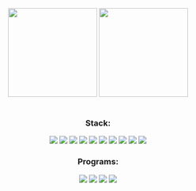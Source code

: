 <div align = "center">
  <img height="180em" src="https://github-readme-stats.vercel.app/api/top-langs/?username=aovent&theme=radical&layout=compact&langs_count=6&hide=Shell&card_width=400" />
 
  <img height="180em" src ="https://github-readme-stats.vercel.app/api?username=aovent&show_icons=true&theme=radical">
</div><br>

<div align = "center">
  <h3>Stack:</h3>
  <img src = "https://camo.githubusercontent.com/b4385df332a8388555b70eaa0281f547690043483bb511483394dc227f4d63ad/68747470733a2f2f696d672e736869656c64732e696f2f62616467652f2d4a6176615363726970742d3333333333333f7374796c653d666f722d7468652d6261646765266c6f676f3d6a617661736372697074" style="max-width: 100%;">
  <img src = "https://img.shields.io/badge/TypeScript-343434?style=for-the-badge&logo=TypeScript" style="max-width: 100%;">
  <img src = "https://img.shields.io/badge/GIT-343434?style=for-the-badge&logo=GIT" style="max-width: 100%;">
  <img src = "https://img.shields.io/badge/CSHARP-343434?style=for-the-badge&logo=CSHARP" style="max-width: 100%;">
  <img src = "https://img.shields.io/badge/SQLITE-343434?style=for-the-badge&logo=SQLITE" style="max-width: 100%;">
 <img src = "https://camo.githubusercontent.com/01d63b85d7f578500992563f534bfea8da5ad523c963a1e6581a920444370cba/68747470733a2f2f696d672e736869656c64732e696f2f62616467652f2d507974686f6e2d3333333333333f7374796c653d666f722d7468652d6261646765266c6f676f3d707974686f6e" style="max-width: 100%;">
 <img src = "https://camo.githubusercontent.com/e9829fca409a6a4e7a65883a56c5f3e745a3ad04b476f4355d710057520b0fdc/68747470733a2f2f696d672e736869656c64732e696f2f62616467652f2d48544d4c352d3333333333333f7374796c653d666f722d7468652d6261646765266c6f676f3d48544d4c35" style="max-width: 100%;">
 <img src = "https://img.shields.io/badge/CSS3-343434?style=for-the-badge&logo=CSS3" style="max-width: 100%;">
 <img src = "https://img.shields.io/badge/Solidity-343434?style=for-the-badge&logo=Solidity" style="max-width: 100%;">
 <img src = "https://img.shields.io/badge/MySQL-343434?style=for-the-badge&logo=MySQL" style="max-width: 100%;">
  <br>
  <h3>Programs:</h3>
  <img src = "https://img.shields.io/badge/Figma-343434?style=for-the-badge&logo=Figma" style="max-width: 100%;">
  <img src = "https://img.shields.io/badge/Visual%20Studio-Code-343434?style=for-the-badge&logo=VisualStudio" style="max-width: 100%;">
  <img src = "https://img.shields.io/badge/Photoshop-343434?style=for-the-badge&logo=AdobePhotoshop" style="max-width: 100%;">
  <img src = "https://img.shields.io/badge/Atom-343434?style=for-the-badge&logo=Atom" style="max-width: 100%;">
</div><br>
